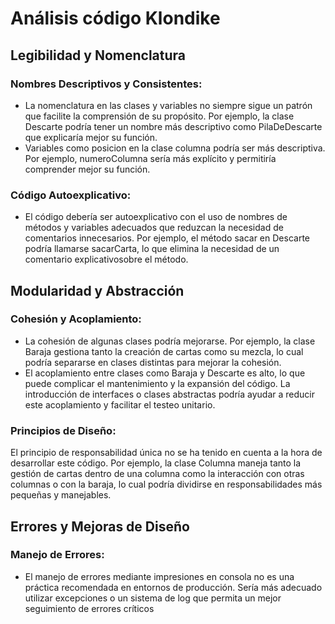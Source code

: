 # Análisis código Klondike
## Legibilidad y Nomenclatura
### Nombres Descriptivos y Consistentes:
- La nomenclatura en las clases y variables no siempre sigue un patrón que facilite la comprensión de su propósito. Por ejemplo, la clase Descarte podría tener un nombre más descriptivo como PilaDeDescarte
que explicaría mejor su función.
- Variables como posicion en la clase columna podría ser más descriptiva. Por ejemplo, numeroColumna  sería más explícito y permitiría comprender mejor su función​​.
### Código Autoexplicativo:
- El código debería ser autoexplicativo con el uso de nombres de métodos y variables adecuados que reduzcan la necesidad de comentarios innecesarios. Por ejemplo, el método sacar en Descarte podría llamarse sacarCarta,
  lo que elimina la necesidad de un comentario explicativo​​ sobre el método.
## Modularidad y Abstracción
### Cohesión y Acoplamiento:
- La cohesión de algunas clases podría mejorarse. Por ejemplo, la clase Baraja gestiona tanto la creación de cartas como su mezcla, lo cual podría separarse en clases distintas para mejorar la cohesión​​.
- El acoplamiento entre clases como Baraja y Descarte es alto, lo que puede complicar el mantenimiento y la expansión del código. La introducción de interfaces o clases abstractas podría ayudar a reducir este 
  acoplamiento y facilitar el testeo unitario​​.
### Principios de Diseño:
El principio de responsabilidad única no se ha tenido en cuenta a la hora de desarrollar este código. Por ejemplo, la clase Columna maneja tanto la gestión de cartas dentro de una columna como la interacción con
otras columnas o con la baraja, lo cual podría dividirse en responsabilidades más pequeñas y manejables​​.
## Errores y Mejoras de Diseño
### Manejo de Errores:
- El manejo de errores mediante impresiones en consola no es una práctica recomendada en entornos de producción. Sería más adecuado utilizar excepciones o un sistema de log que permita un mejor seguimiento de errores
 críticos​
